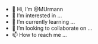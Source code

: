 - 👋 Hi, I’m @MUrmann
- 👀 I’m interested in ...
- 🌱 I’m currently learning ...
- 💞️ I’m looking to collaborate on ...
- 📫 How to reach me ...

<!---
MUrmann/MUrmann is a ✨ special ✨ repository because its `README.md` (this file) appears on your GitHub profile.
You can click the Preview link to take a look at your changes.
--->

